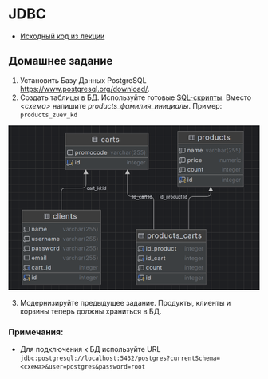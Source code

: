 # JDBC

- [Исходный код из лекции](https://github.com/ZuevKirill95/spring-practice-source-code/tree/main/jdbc)

## Домашнее задание

1. Установить Базу Данных PostgreSQL https://www.postgresql.org/download/.
2. Создать таблицы в БД. Используйте готовые [SQL-скрипты](data.sql). Вместо _<схема>_ напишите
   _products_фамилия_инициалы_.
   Пример: `products_zuev_kd`

![img.png](img.png)

3. Модернизируйте предыдущее задание. Продукты, клиенты и корзины теперь должны храниться в БД.

### Примечания:

- Для подключения к БД используйте
  URL `jdbc:postgresql://localhost:5432/postgres?currentSchema=<cхема>&user=postgres&password=root`
